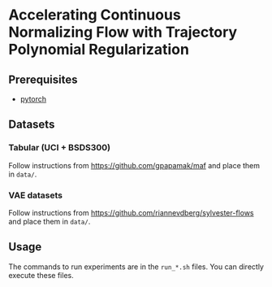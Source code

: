 # Accelerating Continuous Normalizing Flow with Trajectory Polynomial Regularization

## Prerequisites

* [pytorch](https://pytorch.org/)

## Datasets

### Tabular (UCI + BSDS300)
Follow instructions from https://github.com/gpapamak/maf and place them in `data/`.

### VAE datasets
Follow instructions from https://github.com/riannevdberg/sylvester-flows and place them in `data/`.


## Usage

The commands to run experiments are in the `run_*.sh` files. You can directly execute these files.


